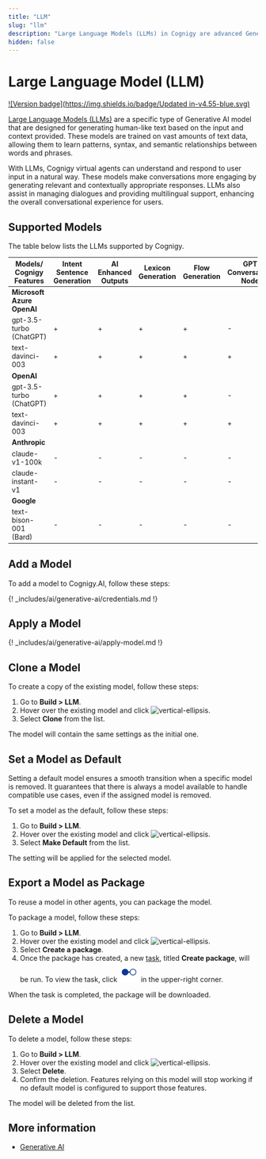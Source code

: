 ```yaml
---
title: "LLM"
slug: "llm"
description: "Large Language Models (LLMs) in Cognigy are advanced Generative AI models that generate human-like text based on input and context. Trained on vast text data, they understand user input, provide contextually appropriate responses, manage dialogues, and offer multilingual support for an enhanced conversational experience."
hidden: false
---
```

# Large Language Model (LLM)

[![Version badge](https://img.shields.io/badge/Updated in-v4.55-blue.svg)](../../../release-notes/4.55.md)

[Large Language Models (LLMs)](https://en.wikipedia.org/wiki/Large_language_model) are a specific type of Generative AI model that are designed for generating human-like text based on the input and context provided. These models are trained on vast amounts of text data, allowing them to learn patterns, syntax, and semantic relationships between words and phrases. 

With LLMs, Cognigy virtual agents can understand and respond to user input in a natural way. These models make conversations more engaging by generating relevant and contextually appropriate responses. LLMs also assist in managing dialogues and providing multilingual support, enhancing the overall conversational experience for users.

## Supported Models

The table below lists the LLMs supported by Cognigy.

| Models/<br>Cognigy Features | Intent Sentence Generation | AI Enhanced Outputs | Lexicon Generation | Flow Generation | GPT Conversation Node | LLM Prompt Node |
|-----------------------------|----------------------------|---------------------|--------------------|-----------------|-----------------------|-----------------|
| **Microsoft Azure OpenAI**  |                            |                     |                    |                 |                       |                 |
| gpt-3.5-turbo (ChatGPT)     | +                          | +                   | +                  | +               | -                     | +               |
| text-davinci-003            | +                          | +                   | +                  | +               | +                     | +               |
| **OpenAI**                  |                            |                     |                    |                 |                       |                 |
| gpt-3.5-turbo (ChatGPT)     | +                          | +                   | +                  | +               | -                     | +               |
| text-davinci-003            | +                          | +                   | +                  | +               | +                     | +               |
| **Anthropic**               |                            |                     |                    |                 |                       |                 |
| claude-v1-100k              | -                          | -                   | -                  | -               | -                     | +               |
| claude-instant-v1           | -                          | -                   | -                  | -               | -                     | +               |
| **Google**                  |                            |                     |                    |                 |                       |                 |
| text-bison-001 (Bard)       | -                          | -                   | -                  | -               | -                     | +               |



## Add a Model

To add a model to Cognigy.AI, follow these steps:

{! _includes/ai/generative-ai/credentials.md !}

## Apply a Model

{! _includes/ai/generative-ai/apply-model.md !}

## Clone a Model

To create a copy of the existing model, follow these steps:

1. Go to **Build > LLM**.
2. Hover over the existing model and click ![vertical-ellipsis](https://docs.cognigy.com/assets/icons/vertical-ellipsis.svg).
3. Select **Clone** from the list.

The model will contain the same settings as the initial one. 

## Set a Model as Default

Setting a default model ensures a smooth transition when a specific model is removed. It guarantees that there is always a model available to handle compatible use cases, even if the assigned model is removed.

To set a model as the default, follow these steps:

1. Go to **Build > LLM**.
2. Hover over the existing model and click ![vertical-ellipsis](https://docs.cognigy.com/assets/icons/vertical-ellipsis.svg).
3. Select **Make Default** from the list.

The setting will be applied for the selected model.

## Export a Model as Package

To reuse a model in other agents, you can package the model.

To package a model, follow these steps:

1. Go to **Build > LLM**.
2. Hover over the existing model and click ![vertical-ellipsis](https://docs.cognigy.com/assets/icons/vertical-ellipsis.svg).
3. Select **Create a package**. 
4. Once the package has created, a new [task](../agents/tasks.md), titled **Create package**, will be run. To view the task, click ![task-menu](../../../assets/icons/task-menu.svg) in the upper-right corner.

When the task is completed, the package will be downloaded.

## Delete a Model

To delete a model, follow these steps:

1. Go to **Build > LLM**.
2. Hover over the existing model and click ![vertical-ellipsis](https://docs.cognigy.com/assets/icons/vertical-ellipsis.svg).
3. Select **Delete**.
4. Confirm the deletion. Features relying on this model will stop working if no default model is configured to support those features.

The model will be deleted from the list.

## More information

- [Generative AI](../../generative-ai.md)



